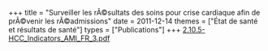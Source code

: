 +++
title = "Surveiller les rÃ©sultats des soins pour crise cardiaque afin de prÃ©venir les rÃ©admissions"
date = 2011-12-14
themes = ["État de santé et résultats de santé"]
types = ["Publications"]
+++
[2.10.5-HCC_Indicators_AMI_FR_3.pdf](/files/2.10.5-HCC_Indicators_AMI_FR_3.pdf)
